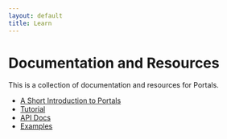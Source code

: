 ```yaml
---
layout: default
title: Learn
---
```


# Documentation and Resources
This is a collection of documentation and resources for Portals.

* [A Short Introduction to Portals](/learn/short-intro)
* [Tutorial](/learn/tutorial)
* [API Docs](/api)
* [Examples](https://github.com/portals-project/portals/tree/main/portals-examples/src)
